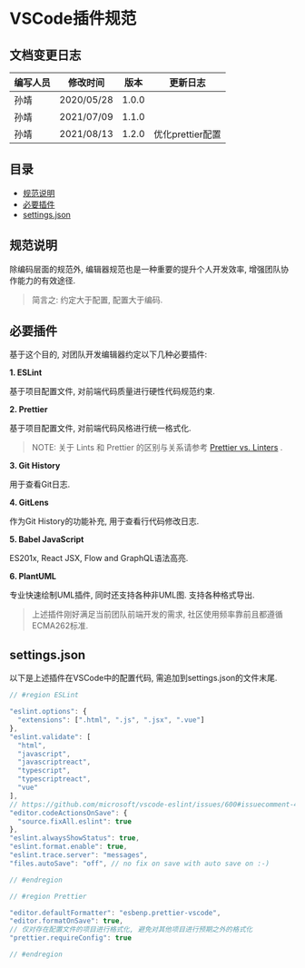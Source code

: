 <h1>VSCode插件规范</h1>

<h2>文档变更日志</h2>

| 编写人员 | 修改时间   | 版本  |  更新日志
| -------- | ---------- | ----- | ------ |
| 孙靖     | 2020/05/28 | 1.0.0 |  |
| 孙靖     | 2021/07/09 | 1.1.0 |  |
| 孙靖     | 2021/08/13 | 1.2.0 | 优化prettier配置 |

<h2>目录</h2>

- [规范说明](#规范说明)
- [必要插件](#必要插件)
- [settings.json](#settingsjson)

## 规范说明

除编码层面的规范外, 编辑器规范也是一种重要的提升个人开发效率, 增强团队协作能力的有效途径.

> 简言之: 约定大于配置, 配置大于编码.

## 必要插件

基于这个目的, 对团队开发编辑器约定以下几种必要插件:

**1. ESLint**

基于项目配置文件, 对前端代码质量进行硬性代码规范约束.

**2. Prettier**

基于项目配置文件, 对前端代码风格进行统一格式化.

> NOTE: 关于 Lints 和 Prettier 的区别与关系请参考 [Prettier vs. Linters](https://prettier.io/docs/en/comparison.html) .

**3. Git History**
  
用于查看Git日志.

**4. GitLens**
  
作为Git History的功能补充, 用于查看行代码修改日志.

**5. Babel JavaScript**

ES201x, React JSX, Flow and GraphQL语法高亮.

**6. PlantUML**

专业快速绘制UML插件, 同时还支持各种非UML图. 支持各种格式导出.

> 上述插件刚好满足当前团队前端开发的需求, 社区使用频率靠前且都遵循ECMA262标准.

## settings.json

以下是上述插件在VSCode中的配置代码, 需追加到settings.json的文件末尾.

```js
// #region ESLint

"eslint.options": {
  "extensions": [".html", ".js", ".jsx", ".vue"]
},
"eslint.validate": [
  "html",
  "javascript",
  "javascriptreact",
  "typescript",
  "typescriptreact",
  "vue"
],
// https://github.com/microsoft/vscode-eslint/issues/600#issuecomment-469211948
"editor.codeActionsOnSave": {
  "source.fixAll.eslint": true
},
"eslint.alwaysShowStatus": true,
"eslint.format.enable": true,
"eslint.trace.server": "messages",
"files.autoSave": "off", // no fix on save with auto save on :-)

// #endregion

// #region Prettier

"editor.defaultFormatter": "esbenp.prettier-vscode",
"editor.formatOnSave": true,
// 仅对存在配置文件的项目进行格式化, 避免对其他项目进行预期之外的格式化
"prettier.requireConfig": true

// #endregion
```

